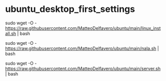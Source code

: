 # ubuntu_desktop_first_settings
sudo wget -O - https://raw.githubusercontent.com/MatteoDelfavero/ubuntu/main/linux_install.sh | bash

sudo wget -O - https://raw.githubusercontent.com/MatteoDelfavero/ubuntu/main/nala.sh | bash

sudo wget -O - https://raw.githubusercontent.com/MatteoDelfavero/ubuntu/main/server.sh | bash
